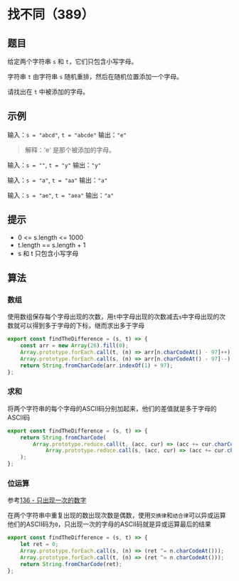 # 找不同（389）

## 题目

给定两个字符串 `s` 和 `t`，它们只包含小写字母。

字符串 `t` 由字符串 `s` 随机重排，然后在随机位置添加一个字母。

请找出在 `t` 中被添加的字母。

## 示例

输入：`s = "abcd"`, `t = "abcde"`
输出：`"e"`
> 解释：'e' 是那个被添加的字母。

输入：`s = ""`, `t = "y"`
输出：`"y"`

输入：`s = "a"`, `t = "aa"`
输出：`"a"`

输入：`s = "ae"`, `t = "aea"`
输出：`"a"`

## 提示

- 0 <= s.length <= 1000
- t.length == s.length + 1
- s 和 t 只包含小写字母

## 算法

### 数组

使用数组保存每个字母出现的次数，用`t`中字母出现的次数减去`s`中字母出现的次数就可以得到多于字母的下标，继而求出多于字母

```js
export const findTheDifference = (s, t) => {
	const arr = new Array(26).fill(0);
	Array.prototype.forEach.call(t, (n) => arr[n.charCodeAt() - 97]++);
	Array.prototype.forEach.call(s, (n) => arr[n.charCodeAt() - 97]--);
	return String.fromCharCode(arr.indexOf(1) + 97);
};
```

### 求和

将两个字符串的每个字母的ASCII码分别加起来，他们的差值就是多于字母的ASCII码

```js
export const findTheDifference = (s, t) => {
	return String.fromCharCode(
		Array.prototype.reduce.call(t, (acc, cur) => (acc += cur.charCodeAt()), 0) -
			Array.prototype.reduce.call(s, (acc, cur) => (acc += cur.charCodeAt()), 0)
	);
};
```

### 位运算

参考[136 - 只出现一次的数字](/js-data-structures-algorithms/leetcode/array/040.只出现一次的数字.136.html)

在两个字符串中重复出现的数出现次数是偶数，使用`交换律`和`结合律`可以异或运算他们的ASCII码为`0`，只出现一次的字母的ASCII码就是异或运算最后的结果

```js
export const findTheDifference = (s, t) => {
	let ret = 0;
	Array.prototype.forEach.call(s, (n) => (ret ^= n.charCodeAt()));
	Array.prototype.forEach.call(t, (n) => (ret ^= n.charCodeAt()));
	return String.fromCharCode(ret);
};
```